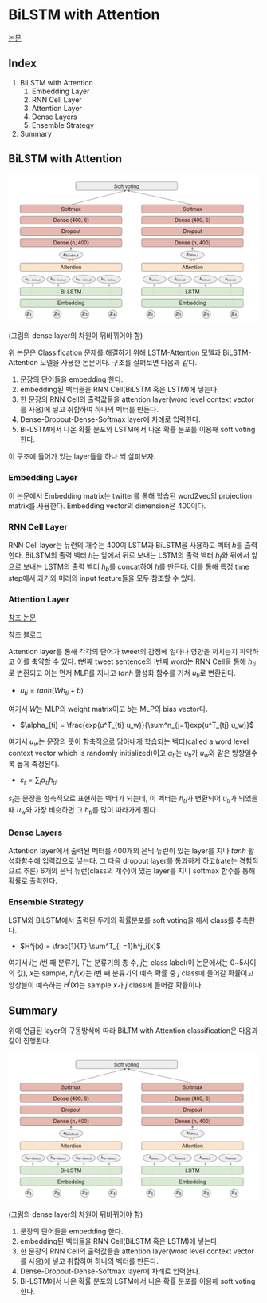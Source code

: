 # BiLSTM with Attention

[논문](https://www.aclweb.org/anthology/W18-6226/)

## Index

1. BiLSTM with Attention
   1. Embedding Layer
   2. RNN Cell Layer
   3. Attention Layer
   4. Dense Layers
   5. Ensemble Strategy
2. Summary


## BiLSTM with Attention

![bilstm with attention](./images/bilstm_with_attention.png)

(그림의 dense layer의 차원이 뒤바뀌어야 함)

위 논문은 Classification 문제를 해결하기 위해 LSTM-Attention 모델과 BiLSTM-Attention 모델을 사용한 논문이다. 구조를 살펴보면 다음과 같다.

1. 문장의 단어들을 embedding 한다.
2. embedding된 벡터들을 RNN Cell(BiLSTM 혹은 LSTM)에 넣는다.
3. 한 문장의 RNN Cell의 출력값들을 attention layer(word level context vector를 사용)에 넣고 취합하여 하나의 벡터를 만든다.
4. Dense-Dropout-Dense-Softmax layer에 차례로 입력한다.
5. Bi-LSTM에서 나온 확률 분포와 LSTM에서 나온 확률 분포를 이용해 soft voting한다.

이 구조에 들어가 있는 layer들을 하나 씩 살펴보자.

### Embedding Layer

이 논문에서 Embedding matrix는 twitter를 통해 학습된 word2vec의 projection matrix를 사용한다. Embedding vector의 dimension은 400이다.

### RNN Cell Layer

RNN Cell layer는 뉴런의 개수는 400이 LSTM과 BiLSTM을 사용하고 벡터 $h$를 출력한다. BiLSTM의 출력 벡터 $h$는 앞에서 뒤로 보내는 LSTM의 출력 벡터 $h_f$와 뒤에서 앞으로 보내는 LSTM의 출력 벡터 $h_b$를 concat하여 $h$를 만든다. 이를 통해 특정 time step에서 과거와 미래의 input feature들을 모두 참조할 수 있다.

### Attention Layer

[참조 논문](http://ceur-ws.org/Vol-2086/AICS2017_paper_10.pdf)

[참조 블로그](https://lovit.github.io/machine%20learning/2019/03/17/attention_in_nlp/)

Attention layer를 통해 각각의 단어가 tweet의 감정에 얼마나 영향을 끼치는지 파악하고 이를 축약할 수 있다. t번째 tweet sentence의 i번째 word는 RNN Cell을 통해 $h_{ti}$로 변환되고 이는 먼저 MLP를 지나고 $tanh$ 활성화 함수를 거쳐 $u_{ti}$로 변환된다.

- $u_{ti} = tanh(Wh_{ti} + b)$

여기서 $W$는 MLP의 weight matrix이고 $b$는 MLP의 bias vector다.

- $\alpha_{ti} = \frac{exp(u^T_{ti} u_w)}{\sum^n_{j=1}exp(u^T_{tj} u_w)}$

여기서 $u_w$는 문장의 뜻이 함축적으로 담아내게 학습되는 벡터(called a word level context vector which is randomly initialized)이고 $\alpha_{ti}$는 $u_{ti}$가 $u_w$와 같은 방향일수록 높게 측정된다.

- $s_t = \sum_i \alpha_{ti}h_{ti}$

$s_t$는 문장을 함축적으로 표현하는 벡터가 되는데, 이 벡터는 $h_{ti}$가 변환되어 $u_{ti}$가 되었을 때 $u_w$와 가장 비슷하면 그 $h_{ti}$를 많이 따라가게 된다.

### Dense Layers

Attention layer에서 출력된 벡터를 400개의 은닉 뉴런이 있는 layer를 지나 $tanh$ 활성화함수에 입력값으로 넣는다. 그 다음 dropout layer를 통과하게 하고(rate는 경험적으로 추론) 6개의 은닉 뉴런(class의 개수)이 있는 layer를 지나 softmax 함수를 통해 확률로 출력한다.

### Ensemble Strategy

LSTM와 BiLSTM에서 출력된 두개의 확률분포를 soft voting을 해서 class를 추측한다.

- $H^j(x) = \frac{1}{T} \sum^T_{i =1}h^j_i(x)$

여기서 $i$는 $i$번 째 분류기, $T$는 분류기의 총 수, $j$는 class label(이 논문에서는 0~5사이의 값), $x$는 sample, $h^j_i(x)$는 $i$번 째 분류기의 예측 확률 중 $j$ class에 들어갈 확률이고 앙상블이 예측하는 $H^j(x)$는 sample $x$가 $j$ class에 들어갈 확률이다.

## Summary

위에 언급된 layer의 구동방식에 따라 BiLTM with Attention classification은 다음과 같이 진행된다.

![bilstm with attention](./images/bilstm_with_attention.png)

(그림의 dense layer의 차원이 뒤바뀌어야 함)

1. 문장의 단어들을 embedding 한다.
2. embedding된 벡터들을 RNN Cell(BiLSTM 혹은 LSTM)에 넣는다.
3. 한 문장의 RNN Cell의 출력값들을 attention layer(word level context vector를 사용)에 넣고 취합하여 하나의 벡터를 만든다.
4. Dense-Dropout-Dense-Softmax layer에 차례로 입력한다.
5. Bi-LSTM에서 나온 확률 분포와 LSTM에서 나온 확률 분포를 이용해 soft voting한다.